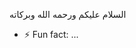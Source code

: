 السلام عليكم ورحمه الله وبركاته
- ⚡ Fun fact: ...

<!---
Hhvkvvkv/Hhvkvvkv is a ✨ special ✨ repository because its `README.md` (this file) appears on your GitHub profile.
You can click the Preview link to take a look at your changes.
--->
